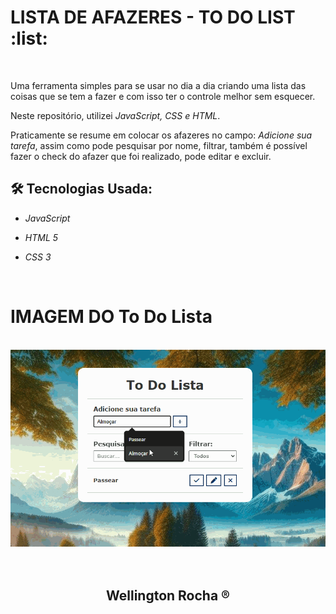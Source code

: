 # LISTA DE AFAZERES - TO DO LIST :list:
<br>
<p>Uma ferramenta simples para se usar no dia a dia criando uma lista das coisas que se tem a fazer e com isso ter o controle melhor sem esquecer.</p> 

Neste repositório, utilizei *JavaScript, CSS e HTML*.

Praticamente se resume em colocar os afazeres no campo: _*Adicione sua tarefa*_, assim como pode pesquisar por nome, filtrar, também é possível
fazer o check do afazer que foi realizado, pode editar e excluir.


## 🛠 Tecnologias Usada:

- _JavaScript_

- _HTML 5_

- _CSS 3_
  

<br>
<h1>IMAGEM DO To Do Lista</h1><br>
<div align="center">
<img src="/Arquivos/ToDoLista.gif" alt="demo-gif" height="" width="">
</div>

<br>
<br>
<div align="center">


<h2 align="center"> Wellington Rocha ® 
